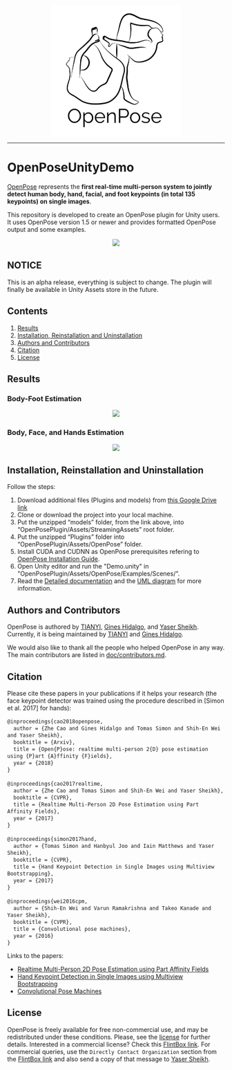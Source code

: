 <div align="center">
    <img src=".github/Logo_main_black.png", width="300">
</div>

-----------------

# OpenPoseUnityDemo
[OpenPose](https://github.com/CMU-Perceptual-Computing-Lab/openpose) represents the **first real-time multi-person system to jointly detect human body, hand, facial, and foot keypoints (in total 135 keypoints) on single images**.

This repository is developed to create an OpenPose plugin for Unity users. It uses OpenPose version 1.5 or newer and provides formatted OpenPose output and some examples.

<p align="center">
    <img src="doc/media/pose_face_hands.gif", width="480">
</p>



## NOTICE
This is an alpha release, everything is subject to change. The plugin will finally be available in Unity Assets store in the future.



## Contents
1. [Results](#results)
2. [Installation, Reinstallation and Uninstallation](#installation-reinstallation-and-uninstallation)
3. [Authors and Contributors](#authors-and-contributors)
4. [Citation](#citation)
5. [License](#license)



## Results
### Body-Foot Estimation
<p align="center">
    <img src="doc/media/dance_foot.gif", width="360">
</p>

### Body, Face, and Hands Estimation
<p align="center">
    <img src="doc/media/pose_face.gif", width="360">
</p>



## Installation, Reinstallation and Uninstallation
Follow the steps:

1. Download additional files (Plugins and models) from [this Google Drive link](https://drive.google.com/drive/folders/1b4lbMjkqAJtTCszKwBAjxC_TeBKZ-dqM?usp=sharing)
2. Clone or download the project into your local machine.
3. Put the unzipped “models” folder, from the link above, into “OpenPosePlugin/Assets/StreamingAssets” root folder.
4. Put the unzipped “Plugins” folder into “OpenPosePlugin/Assets/OpenPose” folder.
5. Install CUDA and CUDNN as OpenPose prerequisites refering to [OpenPose Installation Guide](https://github.com/CMU-Perceptual-Computing-Lab/openpose/blob/master/doc/installation.md#prerequisites).
6. Open Unity editor and run the "Demo.unity" in "OpenPosePlugin/Assets/OpenPose/Examples/Scenes/".
7. Read the [Detailed documentation](OpenPosePlugin/Assets/OpenPose/Documents/README.pdf) and the [UML diagram](OpenPosePlugin/Assets/OpenPose/Documents/OpenPoseUnityPlugin_UML.pdf) for more information.



## Authors and Contributors
OpenPose is authored by [TIANYI](TIANYI), [Gines Hidalgo](https://www.gineshidalgo.com/), and [Yaser Sheikh](http://www.cs.cmu.edu/~yaser/). Currently, it is being maintained by [TIANYI](TIANYI) and [Gines Hidalgo](https://www.gineshidalgo.com/).

We would also like to thank all the people who helped OpenPose in any way. The main contributors are listed in [doc/contributors.md](doc/contributors.md).



## Citation
Please cite these papers in your publications if it helps your research (the face keypoint detector was trained using the procedure described in [Simon et al. 2017] for hands):

    @inproceedings{cao2018openpose,
      author = {Zhe Cao and Gines Hidalgo and Tomas Simon and Shih-En Wei and Yaser Sheikh},
      booktitle = {Arxiv},
      title = {Open{P}ose: realtime multi-person 2{D} pose estimation using {P}art {A}ffinity {F}ields},
      year = {2018}
    }

    @inproceedings{cao2017realtime,
      author = {Zhe Cao and Tomas Simon and Shih-En Wei and Yaser Sheikh},
      booktitle = {CVPR},
      title = {Realtime Multi-Person 2D Pose Estimation using Part Affinity Fields},
      year = {2017}
    }

    @inproceedings{simon2017hand,
      author = {Tomas Simon and Hanbyul Joo and Iain Matthews and Yaser Sheikh},
      booktitle = {CVPR},
      title = {Hand Keypoint Detection in Single Images using Multiview Bootstrapping},
      year = {2017}
    }

    @inproceedings{wei2016cpm,
      author = {Shih-En Wei and Varun Ramakrishna and Takeo Kanade and Yaser Sheikh},
      booktitle = {CVPR},
      title = {Convolutional pose machines},
      year = {2016}
    }

Links to the papers:

- [Realtime Multi-Person 2D Pose Estimation using Part Affinity Fields](https://arxiv.org/abs/1611.08050)
- [Hand Keypoint Detection in Single Images using Multiview Bootstrapping](https://arxiv.org/abs/1704.07809)
- [Convolutional Pose Machines](https://arxiv.org/abs/1602.00134)



## License
OpenPose is freely available for free non-commercial use, and may be redistributed under these conditions. Please, see the [license](LICENSE) for further details. Interested in a commercial license? Check this [FlintBox link](https://flintbox.com/public/project/47343/). For commercial queries, use the `Directly Contact Organization` section from the [FlintBox link](https://flintbox.com/public/project/47343/) and also send a copy of that message to [Yaser Sheikh](http://www.cs.cmu.edu/~yaser/).

